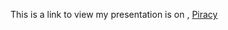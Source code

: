 

This is a link to view my presentation is on , [Piracy](https://rawgit.com/zbzoll/fs102Spring2017-presentation4-zbzoll/master/Piracy.html)
